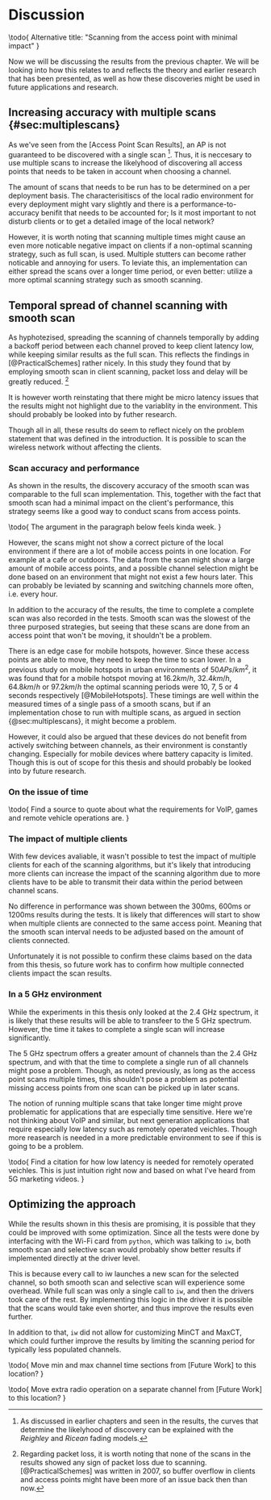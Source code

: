 Discussion
==========

\todo{
    Alternative title: "Scanning from the access point with minimal impact"
}

Now we will be discussing the results from the previous chapter. We will be
looking into how this relates to and reflects the theory and earlier research 
that has been presented, as well as how these discoveries might be used in future
applications and research. 


Increasing accuracy with multiple scans {#sec:multiplescans}
---------------------------------------

As we've seen from the [Access Point Scan Results], an AP is not guaranteed to
be discovered with a single scan [^fading]. Thus, it is neccesary to use multiple 
scans to increase the likelyhood of discovering all access points that needs to
be taken in account when choosing a channel.

[^fading]: As discussed in earlier chapters and seen in the results, the curves 
that determine the likelyhood of discovery can be explained with the _Reighley_ 
and _Ricean_ fading models.

The amount of scans that needs to be run has to be determined on a per deployment
basis. The characterisitiscs of the local radio environment for every deployment
might vary slightly and there is a performance-to-accuracy benifit that needs
to be accounted for; Is it most important to not disturb clients or to get a
detailed image of the local network?

However, it is worth noting that scanning multiple times might cause an even
more noticable negative impact on clients if a non-optimal scanning strategy, 
such as full scan, is used. Multiple stutters can become rather noticable and 
annoying for users. To leviate this, an implementation can either spread the 
scans over a longer time period, or even better: utilize a more optimal scanning 
strategy such as smooth scanning.


Temporal spread of channel scanning with smooth scan
----------------------------------------------------

As hyphotezised, spreading the scanning of channels temporally by adding a
backoff period between each channel proved to keep client latency low, while
keeping similar results as the full scan. This reflects the findings in
[@PracticalSchemes] rather nicely. In this study they found that by employing
smooth scan in client scanning, packet loss and delay will be greatly reduced.
[^noteonpacketloss]

[^noteonpacketloss]: Regarding packet loss, it is worth noting that none of the 
scans in the results showed any sign of packet loss due to scanning.
[@PracticalSchemes] was written in 2007, so buffer overflow in clients and access
points might have been more of an issue back then than now.

It is however worth reinstating that there might be micro latency issues that the
results might not highlight due to the variablity in the environment. This should
probably be looked into by futher research. 

Though all in all, these results do seem to reflect nicely on the problem statement
that was defined in the introduction. It is possible to scan the wireless network
without affecting the clients.

### Scan accuracy and performance

As shown in the results, the discovery accuracy of the smooth scan was comparable
to the full scan implementation. This, together with the fact that smooth scan 
had a minimal impact on the client's performance, this strategy seems like a good 
way to conduct scans from access points.

\todo{
    The argument in the paragraph below feels kinda week.
}

However, the scans might not show a correct picture of the local environment if
there are a lot of mobile access points in one location. For example at a cafe 
or outdoors. The data from the scan might show a large amount of mobile access
points, and a possible channel selection might be done based on an environment
that might not exist a few hours later. This can probably be leviated by scanning
and switching channels more often, i.e. every hour.

In addition to the accuracy of the results, the time to complete a complete scan
was also recorded in the tests. Smooth scan was the slowest of the three purposed
strategies, but seeing that these scans are done from an access point that won't
be moving, it shouldn't be a problem.

There is an edge case for mobile hotspots, however. Since these access points
are able to move, they need to keep the time to scan lower. In a previous study
on mobile hotspots in urban environments of $50 APs/km^2$, it was found that for 
a mobile hotspot moving at $16.2 km/h$, $32.4 km/h$, $64.8 km/h$ or $97.2 km/h$ 
the optimal scanning periods were 10, 7, 5 or 4 seconds respectively 
[@MobileHotspots]. These timings are well within the measured times of a single 
pass of a smooth scans, but if an implementation chose to run with multiple scans,
as argued in section {@sec:multiplescans}, it might become a problem.

However, it could also be argued that these devices do not benefit from actively
switching between channels, as their environment is constantly changing. 
Especially for mobile devices where battery capacity is limited. Though this is
out of scope for this thesis and should probably be looked into by future research.



### On the issue of time

\todo{
    Find a source to quote about what the requirements for VoIP, games and
    remote vehicle operations are.
}


### The impact of multiple clients

With few devices avaliable, it wasn't possible to test the impact of multiple
clients for each of the scanning algorithms, but it's likely that introducing
more clients can increase the impact of the scanning algorithm due to more 
clients have to be able to transmit their data within the period between channel
scans.

No difference in performance was shown between the 300ms, 600ms or 1200ms results
during the tests. It is likely that differences will start to show when multiple
clients are connected to the same access point. Meaning that the smooth scan
interval needs to be adjusted based on the amount of clients connected.

Unfortunately it is not possible to confirm these claims based on the data from
this thesis, so future work has to confirm how multiple connected clients
impact the scan results.


### In a 5 GHz environment

While the experiments in this thesis only looked at the 2.4 GHz spectrum, it is
likely that these results will be able to transfeer to the 5 GHz spectrum.
However, the time it takes to complete a single scan will increase significantly.

The 5 GHz spectrum offers a greater amount of channels than the 2.4 GHz spectrum,
and with that the time to complete a single run of all channels might pose a
problem. Though, as noted previously, as long as the access point scans multiple
times, this shouldn't pose a problem as potential missing access points from one
scan can be picked up in later scans.

The notion of running multiple scans that take longer time might prove
problematic for applications that are especially time sensitive. Here we're not
thinking about VoIP and similar, but next generation applications that require
especially low latency such as remotely operated veichles. Though more reasearch is
needed in a more predictable environment to see if this is going to be a problem.

\todo{
    Find a citation for how low latency is needed for remotely operated veichles.
    This is just intuition right now and based on what I've heard from 5G marketing
    videos.
}


Optimizing the approach
-----------------------

While the results shown in this thesis are promising, it is possible that they 
could be improved with some optimization. Since all the tests were done by 
interfacing with the Wi-Fi card from `python`, which was talking to `iw`, both
smooth scan and selective scan would probably show better results if implemented
directly at the driver level.

This is because every call to iw launches a new scan for the selected channel,
so both smooth scan and selective scan will experience some overhead. While
full scan was only a single call to `iw`, and then the drivers took care of the
rest. By implementing this logic in the driver it is possible that the scans
would take even shorter, and thus improve the results even further.

In addition to that, `iw` did not allow for customizing MinCT and MaxCT, which
could further improve the results by limiting the scanning period for typically
less populated channels.
  
\todo{
    Move min and max channel time sections from [Future Work] to this location?
}

\todo{ 
    Move extra radio operation on a separate channel from [Future Work] to 
    this location?
}


<!--
In this chapter you discuss the results of your study/project.

 - Is it possible to generalise?
 
 - Make comparisons with other studies
 
 - Are there alternative explanations?
 
 - What are the strong and weak aspects of the paper?
 
 - What are the practical implications?
 
 - Is more research needed?
 
 - Make recommendations (to be applied in practice).
-->


<!--
Critisism
---------
Valid critisism to my approach can be:
    * The variability in my environment
    * The equipment used might not be optimal.
    * The way I've been doing my scans could be way more optimized by
      doing them in the driver. For example the selective scan ends up (after
      my understanding) switching back and forth between listening and serving
      while scanning. This is because I'm just using the IW tool.
      Though however, the results still show that there is a benifit in client
      latency when it comes to this.
-->

<!--

Recomendations
--------------

-->